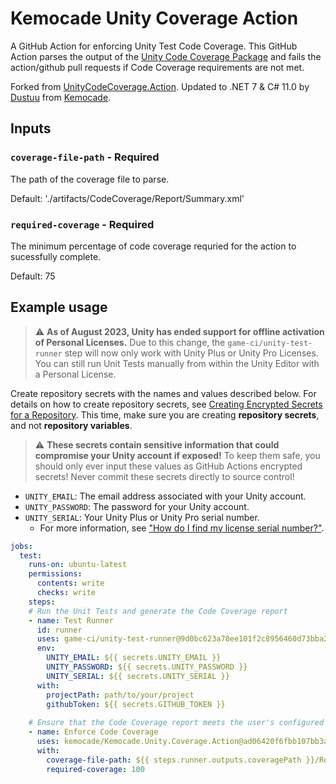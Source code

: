 # Kemocade Unity Coverage Action
A GitHub Action for enforcing Unity Test Code Coverage.
This GitHub Action parses the output of the [Unity Code Coverage Package](https://docs.unity3d.com/Packages/com.unity.testtools.codecoverage@0.2/manual/CoverageTestRunner) and fails the action/github pull requests if Code Coverage requirements are not met.

Forked from [UnityCodeCoverage.Action](https://github.com/ActuatorDigital/UnityCodeCoverage.Action).
Updated to .NET 7 & C# 11.0 by [Dustuu](https://github.com/dustuu) from [Kemocade](https://github.com/kemocade).

## Inputs

### `coverage-file-path` - **Required** 
The path of the coverage file to parse.

Default: './artifacts/CodeCoverage/Report/Summary.xml'

### `required-coverage` - **Required**
The minimum percentage of code coverage requried for the action to sucessfully complete. 

Default: 75

## Example usage

> :warning: **As of August 2023, Unity has ended support for offline activation of Personal Licenses.**
> Due to this change, the `game-ci/unity-test-runner` step will now only work with Unity Plus or Unity Pro Licenses.
> You can still run Unit Tests manually from within the Unity Editor with a Personal License.

Create repository secrets with the names and values described below.
For details on how to create repository secrets, see [Creating Encrypted Secrets for a Repository](https://docs.github.com/en/actions/security-guides/encrypted-secrets#creating-encrypted-secrets-for-a-repository).
This time, make sure you are creating **repository secrets**, and not **repository variables**.

> :warning: **These secrets contain sensitive information that could compromise your Unity account if exposed!**
> To keep them safe, you should only ever input these values as GitHub Actions encrypted secrets!
> Never commit these secrets directly to source control!

* `UNITY_EMAIL`: The email address associated with your Unity account.
* `UNITY_PASSWORD`: The password for your Unity account.
* `UNITY_SERIAL`: Your Unity Plus or Unity Pro serial number.
  * For more information, see ["How do I find my license serial number?"](https://support.unity.com/hc/articles/209933966-How-do-I-find-my-license-serial-number).

```yml
jobs:
  test:
    runs-on: ubuntu-latest
    permissions:
      contents: write
      checks: write
    steps:
    # Run the Unit Tests and generate the Code Coverage report
    - name: Test Runner
      id: runner
      uses: game-ci/unity-test-runner@9d0bc623a78ee101f2c8956460d73bba2dfcf0c4
      env:
        UNITY_EMAIL: ${{ secrets.UNITY_EMAIL }}
        UNITY_PASSWORD: ${{ secrets.UNITY_PASSWORD }}
        UNITY_SERIAL: ${{ secrets.UNITY_SERIAL }}
      with:
        projectPath: path/to/your/project
        githubToken: ${{ secrets.GITHUB_TOKEN }}
        
    # Ensure that the Code Coverage report meets the user's configured requirements
    - name: Enforce Code Coverage
      uses: kemocade/Kemocade.Unity.Coverage.Action@ad06420f6fbb107bb3aa37f41fb99c79a3f93ad3
      with:
        coverage-file-path: ${{ steps.runner.outputs.coveragePath }}/Report/Summary.xml
        required-coverage: 100
```
